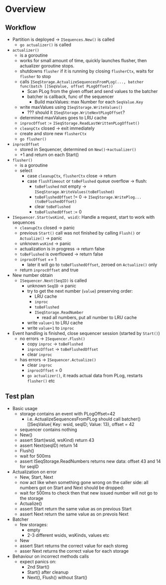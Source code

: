 # Overview

## Workflow

- Partition is deployed -> `ISequences.New()` is called
  - `go actualizer()` is called
- `actualizer()`
  - is a goroutine
  - works for small amount of time, quickly launches flusher, then actualizer goroutine stops.
  - shutdowns `flusher` if it is running by closing `flusherCtx`, waits for `flusher` to stop
  - calls `ISeqStorage.ActualizeSequencesFromPLog(..., batcher func(batch []SeqValue, offset PLogOffset))`
    - Scan PLog from the given offset and send values to the batcher
    - batcher is callback, func of the sequencer
      - Build maxValues: max Number for each `SeqValue.Key`
  - write maxValues using `ISeqStorage.WriteValues()`
    - ??? should it `ISeqStorage.WriteNextPLogOffset`?
  - determined maxValues goes to LRU cache
  - `inprocOffset` := `ISeqStorage.ReadLastWrittenPLogOffset()`
  - `cleanpCtx` closed -> exit immediately
  - create and store new `flusherCtx`
  - `go flusher()`
- `inprocOffset`
  - stored in Sequencer, determined on `New()`->`actualizer()`
  - +1 and return on each Start()
- `flusher()`
  - is a goroutine
  - select
    - case `cleanupCtx`, `flusherCtx` close -> return
    - case `flushTimeout` or `toBeFlushed` queue overflow -> flush:
      - `toBeFlushed` not empty -> `ISeqStorage.WriteValues(toBeFlushed)`
      - `toBeFlushedOffset` != 0 -> `ISeqStorage.WritePlog...(toBeFlushedOffset)`
      - clear `toBeFlushed`
      - `toBeFlushedOffset` := 0
- `ISequencer.Start(wsKind, wsid)`: Handle a request, start to work with sequences
  - `cleanupCtx` closed -> panic
  - previous `Start()` call was not finished by calling `Flush()` or `Actualize()` -> panic
  - unknown `wsKind` -> panic
  - actualization is in progress -> return false
  - `toBeFlushed` is overflowed -> return false
  - `inprocOffset` += 1
    - later it will go to `toBeFlushedOffset`, zeroed on `Actualize()` only
  - return `inprocOffset` and true
- New number obtain
  - `ISequencer.Next(SeqID)` is called
    - unknown `SeqID` -> panic
    - try to get the next number (`value`) preserving order:
      - LRU cache
      - `inproc`
      - `toBeFlushed`
      - `ISeqStorage.ReadNumber`
        - read all numbers, put all number to LRU cache
    - write `value+1` to LRU cache
    - write `value+1` to `inproc`
- Event handling is finished, close sequencer session (started by `Start()`)
  - no errors -> `ISequencer.Flush()`
    - copy `inproc` -> `toBeFlushed`
    - `inprocOffset` -> `toBeFlushedOffset`
    - clear `inproc`
  - has errors -> `ISequencer.Actualize()`
    - clear `inproc`
    - `inprocOffset` = 0
    - `go actualizer()`, it reads actual data from PLog, restarts `flusher()` etc

## Test plan

- Basic usage
  - storage contains an event with PLogOffset=42
    - i.e. ActualizeSequencesFromPLog should call batcher() []SeqValue{ Key: wsid, seqID; Value: 13}, offset = 42
  - sequencer contains nothing
  - New()
  - assert Start(wsid, wsKind) return 43
  - assert Next(seqID) return 14
  - Flush()
  - wait for 500ms
  - assert ISeqStorage.ReadNumbers returns new data: offset 43 and 14 for seqID
- Actualization on error
  - New, Start, Next
  - now act like when something gone wrong on the caller side: all numbers got on Start and Next should be dropped:
  - wait for 500ms to check then that new issued number will not go to the storage
  - Actualize()
  - assert Start return the same value as on previous Start
  - assert Next return the same value as on prevois Next
- Batcher
  - few storages:
    - empty
    - 2-3 different wsids, wsKinds, values etc
  - New
  - assert Start returns the correct value for each storeg
  - asser Next returns the correct value for each storage
- Behaviour on incorrect methods calls
  - expect panics on:
    - 2nd Start()
    - Start() after cleanup
    - Next(), Flush() without Start()
